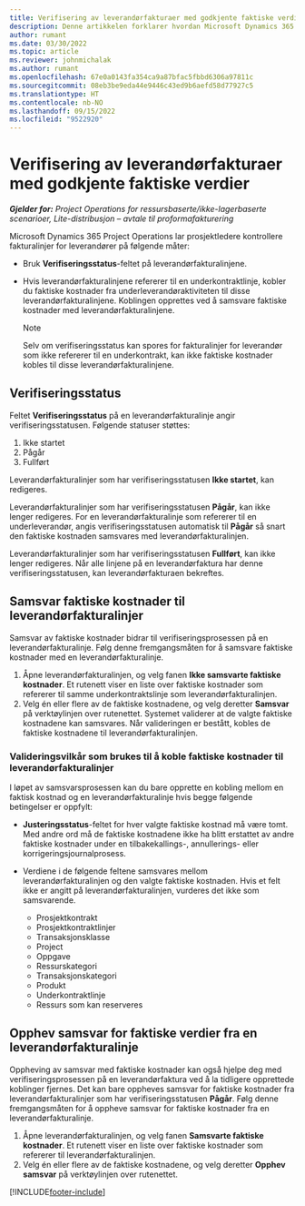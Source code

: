 ```yaml
---
title: Verifisering av leverandørfakturaer med godkjente faktiske verdier
description: Denne artikkelen forklarer hvordan Microsoft Dynamics 365 Project Operations lar prosjektledere verifisere leverandørfakturaer med de faktiske beløpene som ble godkjent etter hvert som underleverandører utførte arbeid og registrerte tid, samt utgiftene og materiellet som ble brukt av prosjektgruppemedlemmer.
author: rumant
ms.date: 03/30/2022
ms.topic: article
ms.reviewer: johnmichalak
ms.author: rumant
ms.openlocfilehash: 67e0a0143fa354ca9a87bfac5fbbd6306a97811c
ms.sourcegitcommit: 08eb3be9eda44e9446c43ed9b6aefd58d77927c5
ms.translationtype: HT
ms.contentlocale: nb-NO
ms.lasthandoff: 09/15/2022
ms.locfileid: "9522920"
---
```

# <a name="verification-of-vendor-invoices-with-approved-actuals"></a>Verifisering av leverandørfakturaer med godkjente faktiske verdier

_**Gjelder for:** Project Operations for ressursbaserte/ikke-lagerbaserte scenarioer, Lite-distribusjon – avtale til proformafakturering_

Microsoft Dynamics 365 Project Operations lar prosjektledere kontrollere fakturalinjer for leverandører på følgende måter:

- Bruk **Verifiseringsstatus**-feltet på leverandørfakturalinjene.
- Hvis leverandørfakturalinjene refererer til en underkontraktlinje, kobler du faktiske kostnader fra underleverandøraktiviteten til disse leverandørfakturalinjene. Koblingen opprettes ved å samsvare faktiske kostnader med leverandørfakturalinjene.

    > [!NOTE]
    > Selv om verifiseringsstatus kan spores for fakturalinjer for leverandør som ikke refererer til en underkontrakt, kan ikke faktiske kostnader kobles til disse leverandørfakturalinjene.

## <a name="verification-status"></a>Verifiseringsstatus

Feltet **Verifiseringsstatus** på en leverandørfakturalinje angir verifiseringsstatusen. Følgende statuser støttes:

1. Ikke startet
2. Pågår
3. Fullført

Leverandørfakturalinjer som har verifiseringsstatusen **Ikke startet**, kan redigeres.

Leverandørfakturalinjer som har verifiseringsstatusen **Pågår**, kan ikke lenger redigeres. For en leverandørfakturalinje som refererer til en underleverandør, angis verifiseringsstatusen automatisk til **Pågår** så snart den faktiske kostnaden samsvares med leverandørfakturalinjen.

Leverandørfakturalinjer som har verifiseringsstatusen **Fullført**, kan ikke lenger redigeres. Når alle linjene på en leverandørfaktura har denne verifiseringsstatusen, kan leverandørfakturaen bekreftes.

## <a name="match-cost-actuals-to-vendor-invoice-lines"></a>Samsvar faktiske kostnader til leverandørfakturalinjer

Samsvar av faktiske kostnader bidrar til verifiseringsprosessen på en leverandørfakturalinje. Følg denne fremgangsmåten for å samsvare faktiske kostnader med en leverandørfakturalinje.

1. Åpne leverandørfakturalinjen, og velg fanen **Ikke samsvarte faktiske kostnader**. Et rutenett viser en liste over faktiske kostnader som refererer til samme underkontraktslinje som leverandørfakturalinjen.
2. Velg én eller flere av de faktiske kostnadene, og velg deretter **Samsvar** på verktøylinjen over rutenettet. Systemet validerer at de valgte faktiske kostnadene kan samsvares. Når valideringen er bestått, kobles de faktiske kostnadene til leverandørfakturalinjen.

### <a name="validation-criteria-that-are-used-to-link-cost-actuals-to-vendor-invoice-lines"></a>Valideringsvilkår som brukes til å koble faktiske kostnader til leverandørfakturalinjer

I løpet av samsvarsprosessen kan du bare opprette en kobling mellom en faktisk kostnad og en leverandørfakturalinje hvis begge følgende betingelser er oppfylt:

- **Justeringsstatus**-feltet for hver valgte faktiske kostnad må være tomt. Med andre ord må de faktiske kostnadene ikke ha blitt erstattet av andre faktiske kostnader under en tilbakekallings-, annullerings- eller korrigeringsjournalprosess.
- Verdiene i de følgende feltene samsvares mellom leverandørfakturalinjen og den valgte faktiske kostnaden. Hvis et felt ikke er angitt på leverandørfakturalinjen, vurderes det ikke som samsvarende.

    - Prosjektkontrakt
    - Prosjektkontraktlinjer
    - Transaksjonsklasse
    - Project
    - Oppgave
    - Ressurskategori
    - Transaksjonskategori
    - Produkt
    - Underkontraktlinje
    - Ressurs som kan reserveres

## <a name="unmatch-cost-actuals-from-a-vendor-invoice-line"></a>Opphev samsvar for faktiske verdier fra en leverandørfakturalinje

Oppheving av samsvar med faktiske kostnader kan også hjelpe deg med verifiseringsprosessen på en leverandørfaktura ved å la tidligere opprettede koblinger fjernes. Det kan bare oppheves samsvar for faktiske kostnader fra leverandørfakturalinjer som har verifiseringsstatusen **Pågår**. Følg denne fremgangsmåten for å oppheve samsvar for faktiske kostnader fra en leverandørfakturalinje.

1. Åpne leverandørfakturalinjen, og velg fanen **Samsvarte faktiske kostnader**. Et rutenett viser en liste over faktiske kostnader som refererer til leverandørfakturalinjen.
2. Velg én eller flere av de faktiske kostnadene, og velg deretter **Opphev samsvar** på verktøylinjen over rutenettet.

[!INCLUDE[footer-include](../../includes/footer-banner.md)]
